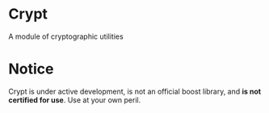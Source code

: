 # Crypt
A module of cryptographic utilities 

# Notice

Crypt is under active development, is not an official boost library, and **is not certified for use**.
Use at your own peril.

